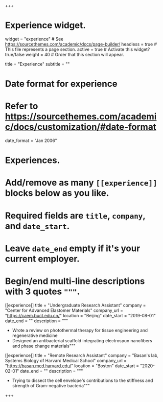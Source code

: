 +++
# Experience widget.
widget = "experience"  # See https://sourcethemes.com/academic/docs/page-builder/
headless = true  # This file represents a page section.
active = true  # Activate this widget? true/false
weight = 40  # Order that this section will appear.

title = "Experience"
subtitle = ""

# Date format for experience
#   Refer to https://sourcethemes.com/academic/docs/customization/#date-format
date_format = "Jan 2006"

# Experiences.
#   Add/remove as many `[[experience]]` blocks below as you like.
#   Required fields are `title`, `company`, and `date_start`.
#   Leave `date_end` empty if it's your current employer.
#   Begin/end multi-line descriptions with 3 quotes `"""`.
[[experience]]
  title = "Undergraduate Research Assistant"
  company = "Center for Advanced Elastomer Materials"
  company_url = "https://caem.buct.edu.cn/"
  location = "Beijing"
  date_start = "2019-08-01"
  date_end = ""
  description = """
  - Wrote a review on photothermal therapy for tissue engineering and regenerative medicine
  - Designed an antibacterial scaffold integrating electrospun nanofibers and phase change materials"""

[[experience]]
  title = "Remote Research Assistant"
  company = "Basan's lab, Systems Biology of Harvard Medical School"
  company_url = "https://basan.med.harvard.edu/"
  location = "Boston"
  date_start = "2020-02-01"
  date_end = ""
  description = """
  - Trying to dissect the cell envelope's  contributions to the stiffness and strength of Gram-negative bacteria"""

+++
